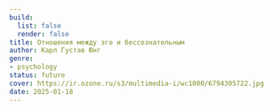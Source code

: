 ```yaml
---
build:
  list: false
  render: false
title: Отношения между эго и бессознательным
author: Карл Густав Юнг
genre:
- psychology
status: future
cover: https://ir.ozone.ru/s3/multimedia-i/wc1000/6794305722.jpg
date: 2025-01-18
---
```


